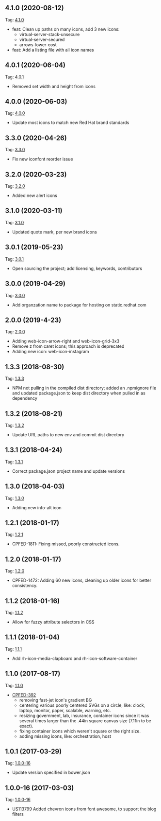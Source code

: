 ## 4.1.0 (2020-08-12)
Tag: [4.1.0](https://github.com/RedHatOfficial/rh-iconfont/tags/4.1.0)
-  feat: Clean up paths on many icons, add 3 new icons:
    - virtual-server-stack-unsecure
    - virtual-server-secured
    - arrows-lower-cost
-  feat: Add a listing file with all icon names

## 4.0.1 (2020-06-04)
Tag: [4.0.1](https://github.com/RedHatOfficial/rh-iconfont/tags/4.0.1)
-  Removed set width and height from icons

## 4.0.0 (2020-06-03)
Tag: [4.0.0](https://github.com/RedHatOfficial/rh-iconfont/tags/4.0.0)
-  Update most icons to match new Red Hat brand standards

## 3.3.0 (2020-04-26)
Tag: [3.3.0](https://github.com/RedHatOfficial/rh-iconfont/tags/3.3.0)
-  Fix new iconfont reorder issue

## 3.2.0 (2020-03-23)
Tag: [3.2.0](https://github.com/RedHatOfficial/rh-iconfont/tags/3.2.0)
-  Added new alert icons

## 3.1.0 (2020-03-11)
Tag: [3.1.0](https://github.com/RedHatOfficial/rh-iconfont/tags/3.1.0)
-  Updated quote mark, per new brand icons

## 3.0.1 (2019-05-23)
Tag: [3.0.1](https://github.com/RedHatOfficial/rh-iconfont/tags/3.0.1)
-  Open sourcing the project; add licensing, keywords, contributors

## 3.0.0 (2019-04-29)
Tag: [3.0.0](https://github.com/RedHatOfficial/rh-iconfont/tags/3.0.0)
-  Add organzation name to package for hosting on static.redhat.com

## 2.0.0 (2019-4-23)
Tag: [2.0.0](https://github.com/RedHatOfficial/rh-iconfont/tags/2.0.0)
-   Adding web-icon-arrow-right and web-icon-grid-3x3
-   Remove z from caret icons; this approach is deprecated
-   Adding new icon: web-icon-instagram

## 1.3.3 (2018-08-30)
Tag: [1.3.3](https://github.com/RedHatOfficial/rh-iconfont/tags/1.3.3)
-   NPM not pulling in the compiled dist directory; added an .npmignore file and updated package.json to keep dist directory when pulled in as dependency

## 1.3.2 (2018-08-21)
Tag: [1.3.2](https://github.com/RedHatOfficial/rh-iconfont/tags/1.3.2)
-   Update URL paths to new env and commit dist directory

## 1.3.1 (2018-04-24)
Tag: [1.3.1](https://github.com/RedHatOfficial/rh-iconfont/tags/1.3.1)
 - Correct package.json project name and update versions

## 1.3.0 (2018-04-03)
Tag: [1.3.0](https://github.com/RedHatOfficial/rh-iconfont/tags/1.3.0)
 - Adding new info-alt icon

## 1.2.1 (2018-01-17)
Tag: [1.2.1](https://github.com/RedHatOfficial/rh-iconfont/tags/1.2.1)
 - CPFED-1811: Fixing missed, poorly constructed icons.

## 1.2.0 (2018-01-17)
Tag: [1.2.0](https://github.com/RedHatOfficial/rh-iconfont/tags/1.2.0)
 - CPFED-1472: Adding 60 new icons, cleaning up older icons for better consistency.

## 1.1.2 (2018-01-16)
Tag: [1.1.2](https://github.com/RedHatOfficial/rh-iconfont/tags/1.1.2)
 - Allow for fuzzy attribute selectors in CSS

## 1.1.1 (2018-01-04)
Tag: [1.1.1](https://github.com/RedHatOfficial/rh-iconfont/tags/1.1.1)
 - Add rh-icon-media-clapboard and rh-icon-software-container

## 1.1.0 (2017-08-17)
Tag: [1.1.0](https://github.com/RedHatOfficial/rh-iconfont/tags/1.1.0)

- [CPFED-392](https://projects.engineering.redhat.com/projects/CPFED/issues/CPFED-392)
  	- removing fast-jet icon's gradient BG
	- centering various poorly centered SVGs on a circle, like: clock, laptop, monitor, paper, scalable, warning, etc.
	- resizing government, lab, insurance, container icons since it was several times larger than the .44in square canvas size (7.11in to be exact).
	- fixing container icons which weren't square or the right size.
	- adding missing icons, like: orchestration, host

## 1.0.1 (2017-03-29)
Tag: [1.0.0-16](https://github.com/RedHatOfficial/rh-iconfont/tags/1.0.1)

- Update version specified in bower.json

## 1.0.0-16 (2017-03-03)
Tag: [1.0.0-16](https://github.com/RedHatOfficial/rh-iconfont/tags/1.0.0-16)

- [US113799](https://rally1.rallydev.com/#/9696608831d/detail/userstory/85951328724) Added chevron icons from font awesome, to support the blog filters
